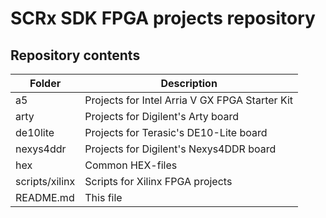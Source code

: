 # SCRx SDK FPGA projects repository

## Repository contents
Folder | Description
------ | -----------
a5              | Projects for Intel Arria V GX FPGA Starter Kit
arty            | Projects for Digilent's Arty board
de10lite        | Projects for Terasic's DE10-Lite board
nexys4ddr       | Projects for Digilent's Nexys4DDR board
hex             | Common HEX-files
scripts/xilinx  | Scripts for Xilinx FPGA projects
README.md       | This file

